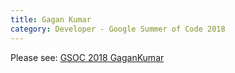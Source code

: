 ```yaml
---
title: Gagan Kumar
category: Developer - Google Summer of Code 2018
---
```


Please see: [GSOC 2018 GaganKumar](google_summer_of_code/2018_GaganKumar)